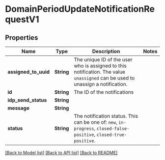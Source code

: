 # DomainPeriodUpdateNotificationRequestV1

## Properties

Name | Type | Description | Notes
------------ | ------------- | ------------- | -------------
**assigned_to_uuid** | **String** | The unique ID of the user who is assigned to this notification. The value `unassigned` can be used to unassign a notification. | 
**id** | **String** | The ID of the notifications | 
**idp_send_status** | **String** |  | 
**message** | **String** |  | 
**status** | **String** | The notification status. This can be one of: `new`, `in-progress`, `closed-false-positive`, `closed-true-positive`. | 

[[Back to Model list]](../README.md#documentation-for-models) [[Back to API list]](../README.md#documentation-for-api-endpoints) [[Back to README]](../README.md)


